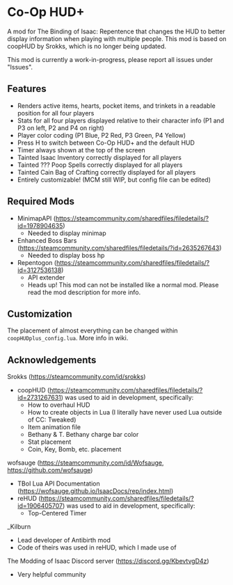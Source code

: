 # Co-Op HUD+
A mod for The Binding of Isaac: Repentence that changes the HUD to better display information when playing with multiple people. This mod is based on coopHUD by Srokks, which is no longer being updated.

This mod is currently a work-in-progress, please report all issues under "Issues".

## Features
* Renders active items, hearts, pocket items, and trinkets in a readable position for all four players
* Stats for all four players displayed relative to their character info (P1 and P3 on left, P2 and P4 on right)
* Player color coding (P1 Blue, P2 Red, P3 Green, P4 Yellow)
* Press H to switch between Co-Op HUD+ and the default HUD
* Timer always shown at the top of the screen
* Tainted Isaac Inventory correctly displayed for all players
* Tainted ??? Poop Spells correctly displayed for all players
* Tainted Cain Bag of Crafting correctly displayed for all players
* Entirely customizable! (MCM still WIP, but config file can be edited)

## Required Mods
* MinimapAPI (https://steamcommunity.com/sharedfiles/filedetails/?id=1978904635)
    * Needed to display minimap
* Enhanced Boss Bars (https://steamcommunity.com/sharedfiles/filedetails/?id=2635267643)
    * Needed to display boss hp
* Repentogon (https://steamcommunity.com/sharedfiles/filedetails/?id=3127536138)
    * API extender
    * Heads up! This mod can not be installed like a normal mod. Please read the mod description for more info.

## Customization
The placement of almost everything can be changed within `coopHUDplus_config.lua`. More info in wiki.

## Acknowledgements
Srokks (https://steamcommunity.com/id/srokks)
*  coopHUD (https://steamcommunity.com/sharedfiles/filedetails/?id=2731267631) was used to aid in development, specifically:
    * How to overhaul HUD
    * How to create objects in Lua (I literally have never used Lua outside of CC: Tweaked)
    * Item animation file
    * Bethany & T. Bethany charge bar color
    * Stat placement
    * Coin, Key, Bomb, etc. placement

wofsauge (https://steamcommunity.com/id/Wofsauge, https://github.com/wofsauge) 
* TBoI Lua API Documentation (https://wofsauge.github.io/IsaacDocs/rep/index.html)
* reHUD (https://steamcommunity.com/sharedfiles/filedetails/?id=1906405707) was used to aid in development, specifically:
    * Top-Centered Timer

_Kilburn
* Lead developer of Antibirth mod
* Code of theirs was used in reHUD, which I made use of

The Modding of Isaac Discord server (https://discord.gg/KbevtvgD4z)
* Very helpful community
